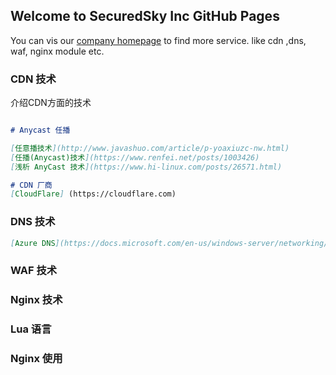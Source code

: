 ## Welcome to SecuredSky Inc GitHub Pages

You can vis our [company homepage](https://securedsky.com) to find more service. like cdn ,dns, waf, nginx module etc.


### CDN 技术

介绍CDN方面的技术

```markdown

# Anycast 任播

[任意播技术](http://www.javashuo.com/article/p-yoaxiuzc-nw.html)
[任播(Anycast)技术](https://www.renfei.net/posts/1003426)
[浅析 AnyCast 技术](https://www.hi-linux.com/posts/26571.html)

# CDN 厂商
[CloudFlare] (https://cloudflare.com)

```

### DNS 技术
```markdown
[Azure DNS](https://docs.microsoft.com/en-us/windows-server/networking/dns/deploy/anycast)
```

### WAF 技术

### Nginx 技术

### Lua 语言

### Nginx 使用

